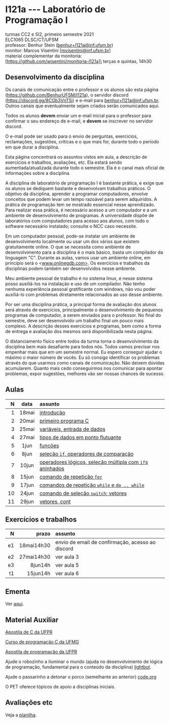 # l121a --- Laboratório de Programação I
turmas CC2 e SI2, primeiro semestre 2021\
ELC1065 DLSC/CT/UFSM\
professor: Benhur Stein 
([benhur+l121a@inf.ufsm.br](mailto:benhur%2bl121a@inf.ufsm.br))\
monitor: Marcos Visentini [mvisentini@inf.ufsm.br]\
material complementar da monitoria: [https://github.com/wisentini/monitoria-l121a]\
terças e quintas, 14h30


## Desenvolvimento da disciplina

Os canais de comunicação entre o professor e os alunos são esta página (<https://github.com/BenhurUFSM/l121a>), o servidor discord (<https://discord.gg/8CGb3VnTSj>) e e-mail para [benhur+l121a@inf.ufsm.br](mailto:benhur%2bl121a@inf.ufsm.br).
Outros canais que eventualmente sejam criados serão comunicados aqui.

Todos os alunos **devem** enviar um e-mail inicial para o professor para confirmar o seu endereço de e-mail, e **devem** se inscrever no servidor discord.

O e-mail pode ser usado para o envio de perguntas, exercícios, reclamações, sugestões, críticas e o que mais for, durante todo o período em que durar a disciplina.

Esta página concentrará os assuntos vistos em aula, a descrição de exercícios e trabalhos, avaliações, etc. Ela estará sendo aumentada/atualizada durante todo o semestre. Ela é o canal mais oficial de informações sobre a disciplina.

A disciplina de laboratório de programação I é bastante prática, e exige que os alunos se dediquem bastante e desenvolvam trabalhos práticos.
O objetivo da disciplina, aprender a programar computadores, envolve conceitos que podem levar um tempo razoável para serem adquiridos.
A prática de programação tem se mostrado essencial nesse aprendizado.
Para realizar essa prática, é necessário acesso a um computador e a um ambiente de desenvolvimento de programas.
A universidade dispõe de laboratórios com computadores para acesso aos alunos, com todo o software necessário instalado; consulte o NCC caso necessite.

Em um computador pessoal, pode-se instalar um ambiente de desenvolvimento localmente ou usar um dos vários que existem gratuitamente online.
O que se necessita como ambiente de desenvolvimento para a disciplina é o mais básico, basta um compilador da linguagem "C".
Durante as aulas, vamos usar um ambiente online, em princípio será o <www.onlinegdb.com>. Os exercícios e trabalhos da disciplinas podem também ser desenvolvidos nesse ambiente.

Meu ambiente pessoal de trabalho é no sistema linux, e nesse sistema posso auxiliá-los na instalação e uso de um compilador. Não tenho nenhuma experiência pessoal gratificante com windows, não vou poder auxiliá-lo com problemas diretamente relacionados ao uso desse ambiente.

Por ser uma disciplina prática, a principal forma de avaliação dos alunos será através de exercícios, principalmente o desenvolvimento de pequenos programas de computador, a serem enviados para o professor. No final do semestre, deve ser desenvolvido um trabalho final um pouco mais complexo.
A descrição desses exercícios e programas, bem como a forma de entrega e avaliação dos mesmos será disponibilizada nesta página.

O distanciamento físico entre todos da turma torna o desenvolvimento da disciplina bem mais desafiante para todos nós.
Todos vamos precisar nos empenhar mais que em um semestre normal.
Eu espero conseguir ajudar o máximo o maior número de vocês.
Eu só consigo identificar os problemas através do que usarmos como canais de comunicação.
Não deixem dúvidas acumularem. Quanto mais cedo conseguirmos nos comunicar para apontar problemas, expor sugestões, melhores vão ser nossas chances de sucesso.

##  Aulas 

|    N |   data | assunto
| ---: | :----: | :--------
|    1 |  18mai | [introdução](https://github.com/BenhurUFSM/l121a/blob/main/Assuntos/01.Intro.md)
|    2 |  20mai | [primeiro programa C](https://github.com/BenhurUFSM/l121a/blob/main/Assuntos/02.p1.c.md)
|    3 |  25mai | [variáveis, entrada de dados](https://github.com/BenhurUFSM/l121a/blob/main/Assuntos/03.md)
|    4 |  27mai | [tipos de dados em ponto flutuante](https://github.com/BenhurUFSM/l121a/blob/main/Assuntos/04.md)
|    5 |   1jun | [funções](https://github.com/BenhurUFSM/l121a/blob/main/Assuntos/05.md)
|    6 |   8jun | [seleção `if`, operadores de comparação](https://github.com/BenhurUFSM/l121a/blob/main/Assuntos/06.md)
|    7 |  10jun | [operadores lógicos, seleção múltipla com `if`s aninhados](https://github.com/BenhurUFSM/l121a/blob/main/Assuntos/07.md)
|    8 |  15jun | [comando de repetição `for`](https://github.com/BenhurUFSM/l121a/blob/main/Assuntos/08.md)
|    9 |  17jun | [comandos de repetição `while` e `do .. while`](https://github.com/BenhurUFSM/l121a/blob/main/Assuntos/09.md)
|   10 |  24jun | [comando de seleção `switch`; vetores](https://github.com/BenhurUFSM/l121a/blob/main/Assuntos/10.md)
|   11 |  29jun | [vetores, cont](https://github.com/BenhurUFSM/l121a/blob/main/Assuntos/11.md)

<!--
  , organização de computadores (CPU (UC+ULA), Mem, E/S), "tudo é número!"
  [2]   3nov   programa básico em C, *printf*, expressões numéricas
  [3]   5nov   números binários, tipos de dados básicos em C, variáveis, *scanf*
  [4]  10nov   funções
  [5]  12nov   exercícios
  [6]  17nov   correção dos exercícios; operadores de comparação; comando de seleção *if*
  [7]  19nov   correção dos exercícios; *if*s aninhados para seleção múltipla
  [8]  24nov   operadores lógicos; comando de repetição *while*
  [9]  26nov   comandos *break* e *continue* em laços; operadores de atribuição
 [10]  1dez    comandos *for* e *do .. while*
 [11]  3dez    comando *switch*; vetores
       8dez    feriado
 [12]  10dez   matrizes
 [13]  15dez   arquivos
  14   17dez   ?
 [15]  5jan    passagem de argumentos por referência (ponteiros)
 [16]  7jan    funções recursivas
 [17]  12jan   implementação trabalho 3
 [18]  14jan   registros (struct)
 [19]  19jan   exemplo comentado de registros (struct)
 [20]  21jan   alocação dinâmica de memória

[1]: aula1.html
[2]: aula2.html
[3]: aula3.html
[4]: aula4.html
[5]: aula5.html
[6]: aula6.html
[7]: aula7.html
[8]: aula8.html
[9]: aula9.html
[10]: aula10.html
[11]: aula11.html
[12]: aula12.html
[13]: aula13.html
[15]: aula15.html
[16]: aula16.html
[17]: aula17.html
[18]: aula18.html
[19]: aula19.html
[20]: aula20.html

-->

## Exercícios e trabalhos

|     N |    prazo | assunto
| ----: | -------: | :-----------
|    e1 | 18mai14h30 | envio de email de confirmação, acesso ao discord
|    e2 | 27mai14h30 | ver aula 3
|    e3 | 8jun14h  | ver aula 5
|    t1 | 15jun14h | ver aula 6

<!--
  [t1]    <8dez adivinha
  [t2]   <16dez adivinha 2
  [t3]     8jan sudoku
  [t4]    27jan get10
  [t5]     ?fev largue o número

[t1]: trab1.html
[t2]: trab2.html
[t3]: trab3.html
[t4]: trab4.html
[t5]: trab5.html

-->

## Ementa

Ver [aqui](https://www.ufsm.br/ementario/disciplinas/elc1065/).

## Material Auxiliar

[Apostila de C da UFPR](http://www.inf.ufpr.br/cursos/ci067/Docs/NotasAula.pdf)

[Curso de programação C da UFMG](http://www2.dcc.ufmg.br/disciplinas/pc/source/introducao_c_renatocm_deeufmg.pdf)

[Apostila de programação da UFPR](http://www.inf.ufpr.br/cursos/ci055/apostila.pdf)

Ajude o robozinho a iluminar o mundo (ajuda no desenvolvimento de lógica de programação, fundamental para o conteúdo da disciplina) [lightbot](http://lightbot.com).

Ajude o passarinho a detonar o porco (semelhante ao anterior) [code.org](http://studio.code.org/hoc/1)

O PET oferece tópicos de apoio a disciplinas iniciais.

## Avaliações etc

Veja a [planilha](https://docs.google.com/spreadsheets/d/1vGsbATV6MzJOWgx205w_sS62_PDaY49Z0PNa4bUcHRw/edit?usp=sharing).

